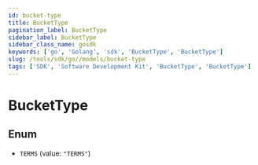 ```yaml
---
id: bucket-type
title: BucketType
pagination_label: BucketType
sidebar_label: BucketType
sidebar_class_name: gosdk
keywords: ['go', 'Golang', 'sdk', 'BucketType', 'BucketType'] 
slug: /tools/sdk/go//models/bucket-type
tags: ['SDK', 'Software Development Kit', 'BucketType', 'BucketType']
---
```


# BucketType

## Enum


* `TERMS` (value: `"TERMS"`)


